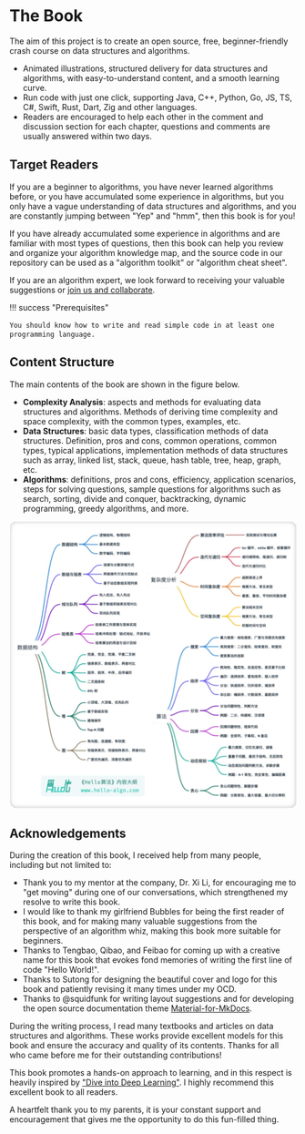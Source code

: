 # The Book

The aim of this project is to create an open source, free, beginner-friendly crash course on data structures and algorithms.

- Animated illustrations, structured delivery for data structures and algorithms, with easy-to-understand content, and a smooth learning curve.
- Run code with just one click, supporting Java, C++, Python, Go, JS, TS, C#, Swift, Rust, Dart, Zig and other languages.
- Readers are encouraged to help each other in the comment and discussion section for each chapter, questions and comments are usually answered within two days.

## Target Readers

If you are a beginner to algorithms, you have never learned algorithms before, or you have accumulated some experience in algorithms, but you only have a vague understanding of data structures and algorithms, and you are constantly jumping between "Yep" and "hmm", then this book is for you!

If you have already accumulated some experience in algorithms and are familiar with most types of questions, then this book can help you review and organize your algorithm knowledge map, and the source code in our repository can be used as a "algorithm toolkit" or "algorithm cheat sheet".

If you are an algorithm expert, we look forward to receiving your valuable suggestions or [join us and collaborate](https://www.hello-algo.com/chapter_appendix/contribution/).

!!! success "Prerequisites"

    You should know how to write and read simple code in at least one programming language.

## Content Structure

The main contents of the book are shown in the figure below.

- **Complexity Analysis**: aspects and methods for evaluating data structures and algorithms. Methods of deriving time complexity and space complexity, with the common types, examples, etc.
- **Data Structures**: basic data types, classification methods of data structures. Definition, pros and cons, common operations, common types, typical applications, implementation methods of data structures such as array, linked list, stack, queue, hash table, tree, heap, graph, etc.
- **Algorithms**: definitions, pros and cons, efficiency, application scenarios, steps for solving questions, sample questions for algorithms such as search, sorting, divide and conquer, backtracking, dynamic programming, greedy algorithms, and more.

![Hello Algo content structure](about_the_book.assets/hello_algo_mindmap.jpg)

## Acknowledgements

During the creation of this book, I received help from many people, including but not limited to:

- Thank you to my mentor at the company, Dr. Xi Li, for encouraging me to "get moving" during one of our conversations, which strengthened my resolve to write this book.
- I would like to thank my girlfriend Bubbles for being the first reader of this book, and for making many valuable suggestions from the perspective of an algorithm whiz, making this book more suitable for beginners.
- Thanks to Tengbao, Qibao, and Feibao for coming up with a creative name for this book that evokes fond memories of writing the first line of code "Hello World!".
- Thanks to Sutong for designing the beautiful cover and logo for this book and patiently revising it many times under my OCD.
- Thanks to @squidfunk for writing layout suggestions and for developing the open source documentation theme [Material-for-MkDocs](https://github.com/squidfunk/mkdocs-material/tree/master).

During the writing process, I read many textbooks and articles on data structures and algorithms. These works provide excellent models for this book and ensure the accuracy and quality of its contents. Thanks for all who came before me for their outstanding contributions!

This book promotes a hands-on approach to learning, and in this respect is heavily inspired by ["Dive into Deep Learning"](https://github.com/d2l-ai/d2l-zh). I highly recommend this excellent book to all readers.

A heartfelt thank you to my parents, it is your constant support and encouragement that gives me the opportunity to do this fun-filled thing.
